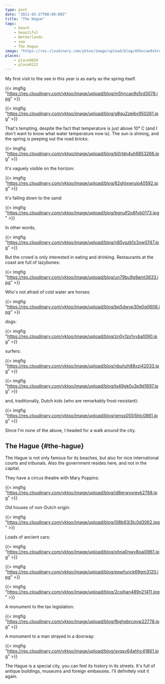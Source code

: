 ```yaml
---
type: post
date: "2011-03-27T00:00:00Z"
title: "The Hague"
tags:
    - beach
    - beautiful
    - Netherlands
    - sea
    - The Hague
image: "https://res.cloudinary.com/yktoo/image/upload/blog/m5hncao9s5rd3078.jpg"
places:
    - place0020
    - place0122
---
```


My first visit to the see in this year is as early as the spring itself.

{{< imgfig "https://res.cloudinary.com/yktoo/image/upload/blog/m5hncao9s5rd3078.jpg" >}}

{{< imgfig "https://res.cloudinary.com/yktoo/image/upload/blog/g8gu2zejbv950261.jpg" >}}

<!--more-->

That's tempting, despite the fact that temperature is just above 10° C (and I don't want to know what water temperature now is). The sun is shining, and the spring is peeping out the road bricks:

{{< imgfig "https://res.cloudinary.com/yktoo/image/upload/blog/b0rldn4uh6853266.jpg" >}}

It's vaguely visible on the horizon:

{{< imgfig "https://res.cloudinary.com/yktoo/image/upload/blog/62ghlxwruip40592.jpg" >}}

It's falling down to the sand:

{{< imgfig "https://res.cloudinary.com/yktoo/image/upload/blog/bgnulf2o6fyb0173.jpg" >}}

In other words,

{{< imgfig "https://res.cloudinary.com/yktoo/image/upload/blog/n85yszb1z3xw0747.jpg" >}}

But the crowd is only interested in eating and drinking. Restaurants at the coast are full of lazybones:

{{< imgfig "https://res.cloudinary.com/yktoo/image/upload/blog/un79bu9g9amt3633.jpg" >}}

Who's not afraid of cold water are horses:

{{< imgfig "https://res.cloudinary.com/yktoo/image/upload/blog/bp5dwvp30e0q0606.jpg" >}}

dogs:

{{< imgfig "https://res.cloudinary.com/yktoo/image/upload/blog/zn0y1zo1vvba1090.jpg" >}}

surfers:

{{< imgfig "https://res.cloudinary.com/yktoo/image/upload/blog/nbuhzh88xzj42033.jpg" >}}

{{< imgfig "https://res.cloudinary.com/yktoo/image/upload/blog/ts49gk0u3p9d1697.jpg" >}}

and, traditionally, Dutch kids (who are remarkably frost-resistant):

{{< imgfig "https://res.cloudinary.com/yktoo/image/upload/blog/gmss055j5hlc0861.jpg" >}}

Since I'm none of the above, I headed for a walk around the city.

## The Hague {#the-hague}

The Hague is not only famous for its beaches, but also for nice international courts and tribunals. Also the government resides here, and not in the capital.

They have a circus theatre with Mary Poppins:

{{< imgfig "https://res.cloudinary.com/yktoo/image/upload/blog/id6erwvxreyk2768.jpg" >}}

Old houses of non-Dutch origin:

{{< imgfig "https://res.cloudinary.com/yktoo/image/upload/blog/0l8b93i3lc0d3062.jpg" >}}

Loads of ancient cars:

{{< imgfig "https://res.cloudinary.com/yktoo/image/upload/blog/ohna0nwv8oai0961.jpg" >}}

{{< imgfig "https://res.cloudinary.com/yktoo/image/upload/blog/epwfunck69gm3120.jpg" >}}

{{< imgfig "https://res.cloudinary.com/yktoo/image/upload/blog/2coihan489n21411.jpg" >}}

A monument to the tax legislation:

{{< imgfig "https://res.cloudinary.com/yktoo/image/upload/blog/fbghebrcqyw22778.jpg" >}}

A monument to a man strayed in a doorway:

{{< imgfig "https://res.cloudinary.com/yktoo/image/upload/blog/qvqsv64ahhc41861.jpg" >}}

The Hague is a special city, you can feel its history in its streets. It's full of antique buildings, museums and foreign embassies. I'll definitely visit it again.
